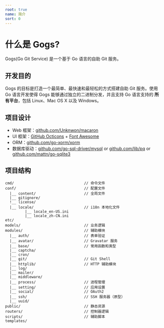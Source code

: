 ```yaml
---
root: true
name: 简介
sort: 0
---
```


# 什么是 Gogs?

Gogs(Go Git Service) 是一个基于 Go 语言的自助 Git 服务。

## 开发目的

Gogs 的目标是打造一个最简单、最快速和最轻松的方式搭建自助 Git 服务。使用 Go 语言开发使得 Gogs 能够通过独立的二进制分发，并且支持 Go 语言支持的 **所有平台**，包括 Linux、Mac OS X 以及 Windows。

## 项目设计

- Web 框架：[github.com/Unknwon/macaron](https://github.com/Unknwon/macaron)
- UI 框架：[GitHub Octicons](https://octicons.github.com/) + [Font Awesome](http://fontawesome.io/)
- ORM：[github.com/go-xorm/xorm](https://github.com/go-xorm/xorm)
- 数据库驱动：[github.com/go-sql-driver/mysql](https://github.com/go-sql-driver/mysql) or [github.com/lib/pq](https://github.com/lib/pq) or [github.com/mattn/go-sqlite3](https://github.com/mattn/go-sqlite3)

## 项目结构

```
cmd/								// 命令文件
conf/								// 配置文件
  |__ content/						// 全局文件
  |__ gitignore/		
  !__ license/				
  |__ locale/						// i18n 本地化文件
         |__ locale_en-US.ini
         |__ locale_zh-CN.ini
etc/
models/								// 业务逻辑
modules/							// 辅助模块
  |__ auth/							// 表单验证
  |__ avatar/						// Gravatar 服务
  |__ base/							// 常用函数和类型
  |__ captcha/							
  |__ cron/						
  |__ git/							// Git Shell
  |__ httplib/						// HTTP 辅助模块
  |__ log/					 
  |__ mailer/						
  |__ middleware/						
  |__ process/						// 进程管理
  |__ setting/						// 应用设置
  |__ social/						// OAuth2
  |__ ssh/							// SSH 服务器（原型）
  |__ uuid/							
public/								// 静态资源
routers/							// 控制器逻辑
scripts/							// 辅助脚本
templates/								
```
